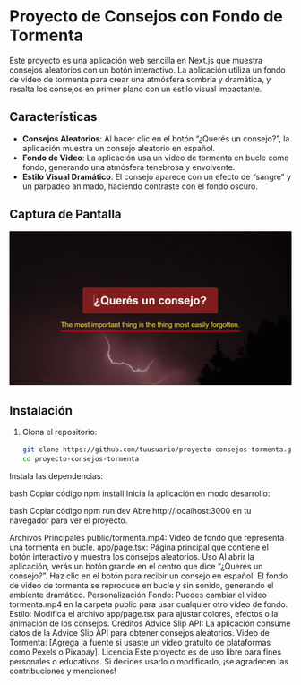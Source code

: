 # Proyecto de Consejos con Fondo de Tormenta

Este proyecto es una aplicación web sencilla en Next.js que muestra consejos aleatorios con un botón interactivo. La aplicación utiliza un fondo de video de tormenta para crear una atmósfera sombría y dramática, y resalta los consejos en primer plano con un estilo visual impactante.

## Características

- **Consejos Aleatorios**: Al hacer clic en el botón “¿Querés un consejo?”, la aplicación muestra un consejo aleatorio en español.
- **Fondo de Video**: La aplicación usa un video de tormenta en bucle como fondo, generando una atmósfera tenebrosa y envolvente.
- **Estilo Visual Dramático**: El consejo aparece con un efecto de “sangre” y un parpadeo animado, haciendo contraste con el fondo oscuro.

## Captura de Pantalla

![Captura de Pantalla](./public/readme/image.png) <!-- Puedes agregar una captura si deseas -->

## Instalación

1. Clona el repositorio:

   ```bash
   git clone https://github.com/tuusuario/proyecto-consejos-tormenta.git
   cd proyecto-consejos-tormenta
Instala las dependencias:

bash
Copiar código
npm install
Inicia la aplicación en modo desarrollo:

bash
Copiar código
npm run dev
Abre http://localhost:3000 en tu navegador para ver el proyecto.

Archivos Principales
public/tormenta.mp4: Video de fondo que representa una tormenta en bucle.
app/page.tsx: Página principal que contiene el botón interactivo y muestra los consejos aleatorios.
Uso
Al abrir la aplicación, verás un botón grande en el centro que dice “¿Querés un consejo?”.
Haz clic en el botón para recibir un consejo en español.
El fondo de video de tormenta se reproduce en bucle y sin sonido, generando el ambiente dramático.
Personalización
Fondo: Puedes cambiar el video tormenta.mp4 en la carpeta public para usar cualquier otro video de fondo.
Estilo: Modifica el archivo app/page.tsx para ajustar colores, efectos o la animación de los consejos.
Créditos
Advice Slip API: La aplicación consume datos de la Advice Slip API para obtener consejos aleatorios.
Video de Tormenta: [Agrega la fuente si usaste un video gratuito de plataformas como Pexels o Pixabay].
Licencia
Este proyecto es de uso libre para fines personales o educativos. Si decides usarlo o modificarlo, ¡se agradecen las contribuciones y menciones!